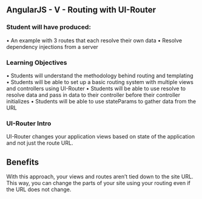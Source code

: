 ## AngularJS - V - Routing with UI-Router

### Student will have produced:
• An example with 3 routes that each resolve their own data
• Resolve dependency injections from a server

### Learning Objectives

• Students will understand the methodology behind routing and templating
• Students will be able to set up a basic routing system with multiple views and controllers using UI-Router
• Students will be able to use resolve to resolve data and pass in data to their controller before their
  controller initializes
• Students will be able to use stateParams to gather data from the URL

### UI-Router Intro
UI-Router changes your application views based on state of the application and not just the route URL.

## Benefits
With this approach, your views and routes aren’t tied down to the site URL. This way, you can change the parts of your site using your routing even if the URL does not change.
